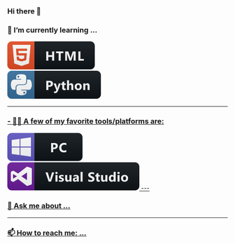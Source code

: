 ### Hi there 👋

### 🌱 I’m currently learning ... 
<a href=#>
   <img
       src="https://raw.githubusercontent.com/DaaTimon/DaaTimon/main/icons/html.svg"
       alt="HTML Badge"
       style="vertical-align:top margin:6px 6px"
       >
<br />
<a href=#>
   <img
       src="https://raw.githubusercontent.com/DaaTimon/DaaTimon/main/icons/python.svg"
       alt="Python Badge"
       style="vertical-align:top margin:6px 6px"
       >
  
 
 ---
 
### - 💪🏼 A few of my favorite tools/platforms are: 
   <a href=#>
  <img
       src="https://raw.githubusercontent.com/DaaTimon/DaaTimon/main/icons/pc.svg"
       alt="PC Badge"
       style="vertical-align:top margin:6px 6px"
       >
   <br />
   <a href=#>
  <img
       src="https://raw.githubusercontent.com/DaaTimon/DaaTimon/main/icons/visualstudio.svg"
       alt="Visual Studio Badge"
       style="vertical-align:top margin:6px 6px"
       >
---

### 💬 Ask me about ...

---

### 📫 How to reach me: ...

<!--
**DaaTimon/DaaTimon** is a ✨ _special_ ✨ repository because its `README.md` (this file) appears on your GitHub profile.

Here are some ideas to get you started:

- 🔭 I’m currently working on ...
- 🌱 I’m currently learning ... 
- 👯 I’m looking to collaborate on ...
- 🤔 I’m looking for help with ...
- 💬 Ask me about ...
- 📫 How to reach me: ...
- 😄 Pronouns: ...
- ⚡ Fun fact: ...
-->

